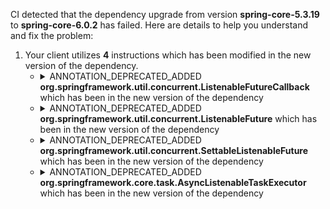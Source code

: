 CI detected that the dependency upgrade from version **spring-core-5.3.19** to **spring-core-6.0.2** has failed. Here are details to help you understand and fix the problem:
1. Your client utilizes **4** instructions which has been modified in the new version of the dependency.
   * <details>
        <summary>ANNOTATION_DEPRECATED_ADDED <b>org.springframework.util.concurrent.ListenableFutureCallback</b> which has been <b></b> in the new version of the dependency</summary>
            
        * <details>
          <summary>The failure is identified from the logs generated in the build process. </summary>
          
            *   >[[ERROR] /future-converter/common-test/src/main/java/net/javacrumbs/futureconverter/common/test/spring/SpringConvertedFutureTestHelper.java:[32,19] cannot find symbol<br>&nbsp;&nbsp;&nbsp;&nbsp;  symbol:   class ListenableFutureCallback
  location: class net.javacrumbs.futureconverter.common.test.spring.SpringConvertedFutureTestHelper
](https://github.com/chains-project/breaking-good/actions/runs/8110103454/job/22166641300#step:4:911)
            *   An error was detected in line 32 which is making use of an outdated API.
             ``` java
             32   mock(java.lang.Class);
            ```
            *   >[[ERROR] /future-converter/common-test/src/main/java/net/javacrumbs/futureconverter/common/test/spring/SpringConvertedFutureTestHelper.java:[32,68] cannot find symbol<br>&nbsp;&nbsp;&nbsp;&nbsp;  symbol:   class ListenableFutureCallback
  location: class net.javacrumbs.futureconverter.common.test.spring.SpringConvertedFutureTestHelper
](https://github.com/chains-project/breaking-good/actions/runs/8110103454/job/22166641300#step:4:917)
            *   An error was detected in line 32 which is making use of an outdated API.
             ``` java
             32   mock(java.lang.Class);
            ```

          </details>
            
     </details>
   * <details>
        <summary>ANNOTATION_DEPRECATED_ADDED <b>org.springframework.util.concurrent.ListenableFuture</b> which has been <b></b> in the new version of the dependency</summary>
            
        * <details>
          <summary>The failure is identified from the logs generated in the build process. </summary>
          
            *   >[[ERROR] /future-converter/common-test/src/main/java/net/javacrumbs/futureconverter/common/test/spring/SpringConvertedFutureTestHelper.java:[37,41] cannot find symbol<br>&nbsp;&nbsp;&nbsp;&nbsp;  symbol:   class ListenableFutureCallback
  location: class net.javacrumbs.futureconverter.common.test.spring.SpringConvertedFutureTestHelper
](https://github.com/chains-project/breaking-good/actions/runs/8110103454/job/22166641300#step:4:918)
            *   An error was detected in line 37 which is making use of an outdated API.
             ``` java
             37   addCallback(org.springframework.util.concurrent.ListenableFutureCallback);
            ```
            *   >[[ERROR] /future-converter/common-test/src/main/java/net/javacrumbs/futureconverter/common/test/spring/SpringConvertedFutureTestHelper.java:[73,41] cannot find symbol<br>&nbsp;&nbsp;&nbsp;&nbsp;  symbol:   class ListenableFutureCallback
  location: class net.javacrumbs.futureconverter.common.test.spring.SpringConvertedFutureTestHelper
](https://github.com/chains-project/breaking-good/actions/runs/8110103454/job/22166641300#step:4:921)
            *   An error was detected in line 73 which is making use of an outdated API.
             ``` java
             73   addCallback(org.springframework.util.concurrent.ListenableFutureCallback);
            ```

          </details>
            
     </details>
   * <details>
        <summary>ANNOTATION_DEPRECATED_ADDED <b>org.springframework.util.concurrent.SettableListenableFuture</b> which has been <b></b> in the new version of the dependency</summary>
            
        * <details>
          <summary>The failure is identified from the logs generated in the build process. </summary>
          
            *   >[[ERROR] /future-converter/common-test/src/main/java/net/javacrumbs/futureconverter/common/test/spring/SpringOriginalFutureTestHelper.java:[45,55] cannot find symbol<br>&nbsp;&nbsp;&nbsp;&nbsp;  symbol:   class SettableListenableFuture
  location: class net.javacrumbs.futureconverter.common.test.spring.SpringOriginalFutureTestHelper
](https://github.com/chains-project/breaking-good/actions/runs/8110103454/job/22166641300#step:4:916)
            *   An error was detected in line 45 which is making use of an outdated API.
             ``` java
             45   new org.springframework.util.concurrent.SettableListenableFuture<>();
            ```
            *   >[[ERROR] /future-converter/common-test/src/main/java/net/javacrumbs/futureconverter/common/test/spring/SpringOriginalFutureTestHelper.java:[45,9] cannot find symbol<br>&nbsp;&nbsp;&nbsp;&nbsp;  symbol:   class SettableListenableFuture
  location: class net.javacrumbs.futureconverter.common.test.spring.SpringOriginalFutureTestHelper
](https://github.com/chains-project/breaking-good/actions/runs/8110103454/job/22166641300#step:4:915)
            *   An error was detected in line 45 which is making use of an outdated API.
             ``` java
             45   new org.springframework.util.concurrent.SettableListenableFuture<>();
            ```

          </details>
            
     </details>
   * <details>
        <summary>ANNOTATION_DEPRECATED_ADDED <b>org.springframework.core.task.AsyncListenableTaskExecutor</b> which has been <b></b> in the new version of the dependency</summary>
            
        * <details>
          <summary>The failure is identified from the logs generated in the build process. </summary>
          
            *   >[[ERROR] /future-converter/common-test/src/main/java/net/javacrumbs/futureconverter/common/test/spring/SpringOriginalFutureTestHelper.java:[31,62] cannot find symbol<br>&nbsp;&nbsp;&nbsp;&nbsp;  symbol:   class TaskExecutorAdapter
  location: class net.javacrumbs.futureconverter.common.test.spring.SpringOriginalFutureTestHelper
](https://github.com/chains-project/breaking-good/actions/runs/8110103454/job/22166641300#step:4:914)
            *   An error was detected in line 31 which is making use of an outdated API.
             ``` java
             31   private final org.springframework.core.task.AsyncListenableTaskExecutor executor = new org.springframework.core.task.support.TaskExecutorAdapter(java.util.concurrent.Executors.newCachedThreadPool());;
            ```
            *   >[[ERROR] /future-converter/common-test/src/main/java/net/javacrumbs/futureconverter/common/test/spring/SpringOriginalFutureTestHelper.java:[31,19] cannot find symbol<br>&nbsp;&nbsp;&nbsp;&nbsp;  symbol:   class AsyncListenableTaskExecutor
  location: class net.javacrumbs.futureconverter.common.test.spring.SpringOriginalFutureTestHelper
](https://github.com/chains-project/breaking-good/actions/runs/8110103454/job/22166641300#step:4:905)
            *   An error was detected in line 31 which is making use of an outdated API.
             ``` java
             31   private final org.springframework.core.task.AsyncListenableTaskExecutor executor = new org.springframework.core.task.support.TaskExecutorAdapter(java.util.concurrent.Executors.newCachedThreadPool());;
            ```

          </details>
            
     </details>


